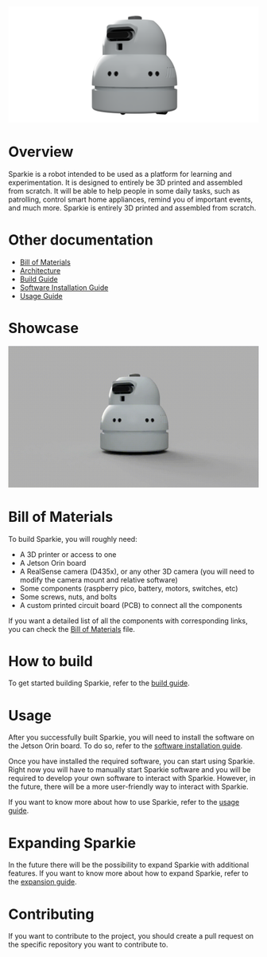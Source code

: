 ![](/media/sparkie_01.png)
# Overview

Sparkie is a robot intended to be used as a platform for learning and experimentation. It is designed to entirely be 3D printed and assembled from scratch.
It will be able to help people in some daily tasks, such as patrolling, control smart home appliances, remind you of important events, and much more.
Sparkie is entirely 3D printed and assembled from scratch. 

# Other documentation

- [Bill of Materials](/docs/bom.md)
- [Architecture](/docs/architecture.md)
- [Build Guide](/docs/setup/build.md)
- [Software Installation Guide](/docs/setup/software.md)
- [Usage Guide](/docs/usage.md)

# Showcase
![](/media/sparkie_rotating.gif)

# Bill of Materials

To build Sparkie, you will roughly need:
- A 3D printer or access to one
- A Jetson Orin board
- A RealSense camera (D435x), or any other 3D camera (you will need to modify the camera mount and relative software)
- Some components (raspberry pico, battery, motors, switches, etc)
- Some screws, nuts, and bolts
- A custom printed circuit board (PCB) to connect all the components

If you want a detailed list of all the components with corresponding links, you can check the [Bill of Materials](/docs/bom.md) file.

# How to build

To get started building Sparkie, refer to the [build guide](/docs/setup/build.md).

# Usage

After you successfully built Sparkie, you will need to install the software on the Jetson Orin board. To do so, refer to the [software installation guide](/docs/setup/software.md).

Once you have installed the required software, you can start using Sparkie.
Right now you will have to manually start Sparkie software and you will be required to develop your own software to interact with Sparkie.
However, in the future, there will be a more user-friendly way to interact with Sparkie.

If you want to know more about how to use Sparkie, refer to the [usage guide](/docs/usage.md).

# Expanding Sparkie

In the future there will be the possibility to expand Sparkie with additional features. If you want to know more about how to expand Sparkie, refer to the [expansion guide](/docs/expansion.md).

# Contributing

If you want to contribute to the project, you should create a pull request on the specific repository you want to contribute to.